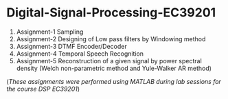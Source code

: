 # Digital-Signal-Processing-EC39201

1) Assignment-1 Sampling
2) Assignment-2 Designing of Low pass filters by Windowing method
3) Assignment-3 DTMF Encoder/Decoder
4) Assignment-4 Temporal Speech Recognition
5) Assignment-5 Reconstruction of a given signal by power spectral density (Welch non-parametric method and Yule-Walker AR method)

(*These assignments were performed using MATLAB during lab sessions for the course DSP EC39201*)
